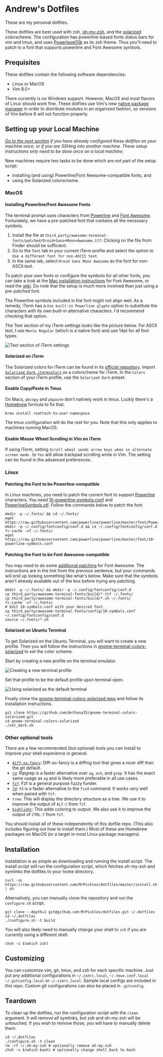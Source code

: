 # Andrew's Dotfiles

These are my personal dotfiles.

These dotfiles are best used with zsh, [oh-my-zsh][oh-my-zsh], and the
[solarized][solarized] colorscheme.
The configuration has powerline-based fonts status bars for vim and tmux, and
uses [Powerlevel10k][powerlevel10k] as its zsh theme.
Thus you'll need to patch to a font that supports powerline and Font Awesome
symbols.

## Prequisites

These dotfiles contain the following software dependencies:

* Linux or MacOS
* Vim 8.0+

There currently is no Windows support.
However, MacOS and most flavors of Linux should work fine.
These dotfiles use Vim's new [native package manager][vim8] in order to
distribute modules in an organized fashion, so versions of Vim before 8 will not
function properly.

## Setting up your Local Machine

_[Go to the next section](#installation) if you have already configured these
dotfiles on your machine once, or if you are SSHing into another machine.
These setup instructions only need to be done once on a local machine._

New machines require two tasks to be done which are not part of the setup
script:

* installing (and using) Powerline/Font Awesome-compatible fonts, and
* using the Solarized colorscheme.

### MacOS

#### Installing Powerline/Font Awesome Fonts

The terminal prompt uses characters from [Powerline][powerline] and
[Font Awesome][awesome-terminal-fonts].
Fortunately, we have a pre-patched font that contains all the necessary symbols.

1. Install the file at
   `third_party/awesome-terminal-fonts/patched/Droid+Sans+Mono+Awesome.ttf`.
   Clicking on the file from Finder should be sufficient.
2. Go to the `Text` tab in your current iTerm profile and select the option to
   `Use a different font for non-ASCII text`.
3. In the same tab, select `Droid Sans Mono Awesome` as the font for non-ASCII
   text.

To patch your own fonts or configure the symbols for all other fonts, you can
take a look at the [Mac installation instructions][fa-mac] for Font Awesome, or
read the [wiki][fa-mac-wiki].
Do note that the setup is much more involved than just using a pre-patched font.

The Powerline symbols included in the font might not align well.
As a remedy, iTerm has a `Use built-in Powerline glyphs` option to substitute
the characters with its own built-in alternative characters.
I'd recommend checking that option.

The Text section of my iTerm settings looks like the picture below.
For ASCII text, I use `Menlo Regular` (which is a native font) and use 14pt for
all font types.

![Text section of iTerm settings](.images/iterm_options.png)

#### Solarized on iTerm

The Solarized colors for iTerm can be found in its
[official repository][solarized-repo].
Import [`Solarized Dark.itermcolors`][itermcolors] as a colorscheme for iTerm.
In the `Colors` section of your iTerm profile, use the `Solarized Dark` preset.

#### Enable Copy/Paste in Tmux

On Macs, `pbcopy` and `pbpaste` don't natively work in tmux.
Luckly there's a [Homebrew][homebrew] formula to fix that.

```shell
brew install reattach-to-user-namespace
```

The tmux configuration will do the rest for you.
Note that this only applies to machines running MacOS.

#### Enable Mouse Wheel Scrolling in Vim on iTerm

If using iTerm, setting `Scroll wheel sends arrow keys when in alternate screen
mode.` to `Yes` will allow trackpad scrolling while in Vim.
The setting can be found in the advanced preferences.

### Linux

#### Patching the Font to be Powerline-compatible

In Linux machines, you need to patch the current font to support
[Powerline][powerline] characters.
You need [10-powerline-symbols.conf][symbols-conf] and
[PowerlineSymbols.otf][symbols-otf].
Follow the commands below to patch the font.

```shell
mkdir -p ~/.fonts/ && cd ~/.fonts/
wget https://raw.githubusercontent.com/powerline/powerline/master/font/PowerlineSymbols.otf
mkdir -p ~/.config/fontconfig/conf.d && cd ~/.config/fontconfig/conf.d
fc-cache -vf ~/.fonts/
wget https://raw.githubusercontent.com/powerline/powerline/master/font/10-powerline-symbols.conf
```

#### Patching the Font to be Font Awesome-compatible

You may need to do some [additional patching][fa-linux] for Font Awesome.
The instructions are in the link from the previous sentence, but your commands
will end up looking something like what's below.
Make sure that the symbols aren't already available out of the box before trying
any patching.

```shell
mkdir -p ~/.fonts/ && mkdir -p ~/.config/fontconfig/conf.d
cp third_party/awesome-terminal-fonts/build/*.ttf ~/.fonts/
cp third_party/awesome-terminal-fonts/build/*.sh ~/.fonts/
fc-cache -vf ~/.fonts/
# Edit 10-symbols.conf with your desired font.
cp third_party/awesome-terminal-fonts/config/10-symbols.conf ~/.config/fontconfig/conf.d
source ~/.fonts/*.sh
```

#### Solarized on Ubuntu Terminal

To get Solarized on the Ubuntu Terminal, you will want to create a new profile.
Then you will follow the instructions in
[gnome-terminal-colors-solarized][gnome-terminal-colors-solarized] to set the
color scheme.

Start by creating a new profile on the terminal emulator.

![Creating a new terminal profile](.images/new_profile.png)

Set that profile to be the default profile upon terminal open.

![Using solarized as the default terminal](.images/new_terminal.png)

Finally clone the
[gnome-terminal-colors-solarized repo][gnome-terminal-colors-solarized] and
follow its installation instructions.

```shell
git clone https://github.com/Anthony25/gnome-terminal-colors-solarized.git
cd gnome-terminal-colors-solarized
./set_dark.sh
```

### Other optional tools

There are a few recommended (but optional) tools you can install to improve your
shell experience in general.

* [`diff-so-fancy`][diff-so-fancy]: Diff-so-fancy is a diffing tool that gives a
  nicer diff than the git default.
* [`rg`][rg]: Ripgrep is a faster alternative over `ag`, `ack`, and `grep`.
  It has the exact same usage as `ag` and is likely more preferable in all use
  cases.
* [`fzf`][fzf]: Fzf is a general purpose fuzzy funder.
* [`fd`][fd]: `fd` is a faster alternative to the `find` command.
  It works very well when paired with `fzf`.
* `tree`: This will display the directory structure as a tree. We use it to
  improve the output of `ALT-C` from `fzf`.
* [`highlight`][highlight]: This adds coloring to output. We also use it to
  improve the output of `CTRL-T` from `fzf`.

You should install all of these independently of this dotfile repo.
(This also includes figuring out how to install them.)
Most of these are Homebrew packages on MacOS (or a target in most Linux package
managers).

## Installation

Installation is as simple as downloading and running the install script.
The install script will run the configuration script, which fetches oh-my-zsh
and symlinks the dotfiles to your home directory.

```shell
curl -sL https://raw.githubusercontent.com/MrPickles/dotfiles/master/install.sh | sh
```

Alternatively, you can manually clone the repository and run the `configure.sh`
script.

```shell
git clone --depth=1 git@github.com:MrPickles/dotfiles.git ~/.dotfiles
cd ~/.dotfiles
./configure.sh -t build
```

You will also likely need to manually change your shell to `zsh` if you are
currently using a different shell.

```shell
chsh -s $(which zsh)
```

## Customizing

You can customize vim, git, tmux, and zsh for each specific machine.
Just put any additional configurations in `~/.zshrc.local`, `~/.tmux.conf.local`
`~/.gitconfig.local` or `~/.vimrc.local`.
Sample local configs are included in this repo.
Custom git configurations can also be placed in `.gitconfig`.

## Teardown

To clean up the dotfiles, run the configuration script with the `clean`
argument.
It will remove all symlinks, but zsh and oh-my-zsh will be untouched.
If you wish to remove those, you will have to manually delete them.

```shell
cd ~/.dotfiles
./configure.sh -t clean
rm -rf ~/.oh-my-zsh # optionally remove oh-my-zsh
chsh -s $(which bash) # optionally change shell back to bash
```

[solarized]: <http://ethanschoonover.com/solarized>
[homebrew]: <http://brew.sh/>
[vim8]: <https://github.com/vim/vim/blob/753289f9bf71c0528f00d803a39d017184640e9d/runtime/doc/version8.txt>

[oh-my-zsh]: <https://github.com/robbyrussell/oh-my-zsh>
[diff-so-fancy]: <https://github.com/so-fancy/diff-so-fancy>
[powerline-fonts]: <https://github.com/powerline/fonts>
[awesome-terminal-fonts]: <https://github.com/gabrielelana/awesome-terminal-fonts>
[gnome-terminal-colors-solarized]: <https://github.com/Anthony25/gnome-terminal-colors-solarized>
[powerline]: <https://github.com/powerline/powerline>
[solarized-repo]: <https://github.com/altercation/solarized>
[rg]: <https://github.com/BurntSushi/ripgrep>
[fd]: <https://github.com/sharkdp/fd>
[fzf]: <https://github.com/junegunn/fzf>
[highlight]: <http://www.andre-simon.de/doku/highlight/en/highlight.html>

[itermcolors]: <https://raw.githubusercontent.com/altercation/solarized/e40cd4130e2a82f9b03ada1ca378b7701b1a9110/iterm2-colors-solarized/Solarized%20Dark.itermcolors>
[symbols-conf]: <https://raw.githubusercontent.com/powerline/powerline/5a24eceae9b61b89b34794fea18b8c51da823a6c/font/10-powerline-symbols.conf>
[symbols-otf]: <https://raw.githubusercontent.com/powerline/powerline/5a24eceae9b61b89b34794fea18b8c51da823a6c/font/PowerlineSymbols.otf>

[powerlevel10k]: <https://github.com/romkatv/powerlevel10k>
[fa-mac]: <https://github.com/gabrielelana/awesome-terminal-fonts#how-to-install-osx>
[fa-mac-wiki]: <https://github.com/gabrielelana/awesome-terminal-fonts/wiki/OS-X>
[fa-linux]: <https://github.com/gabrielelana/awesome-terminal-fonts#how-to-install-linux>
